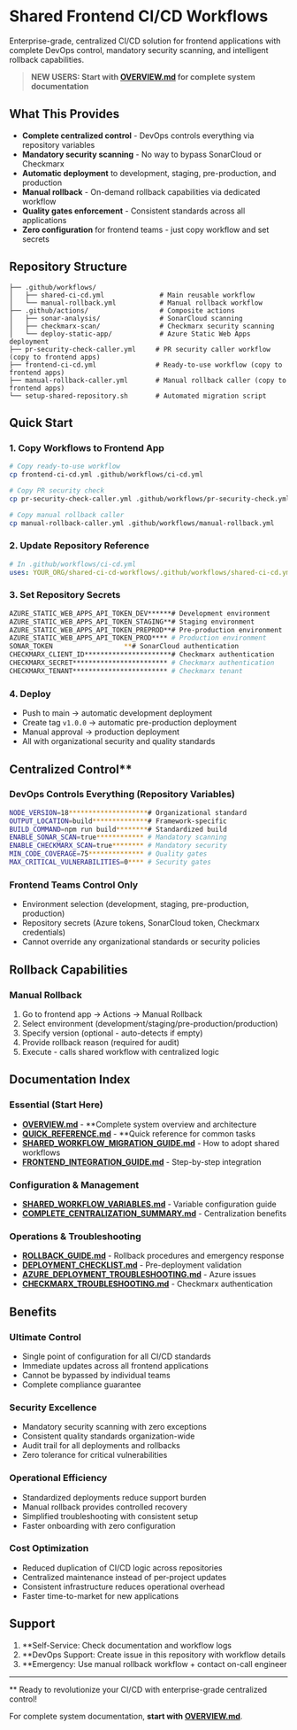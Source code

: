 # Shared Frontend CI/CD Workflows

Enterprise-grade, centralized CI/CD solution for frontend applications with complete DevOps control, mandatory security scanning, and intelligent rollback capabilities.

> **NEW USERS: Start with [OVERVIEW.md](OVERVIEW.md) for complete system documentation**

## What This Provides

- **Complete centralized control** - DevOps controls everything via repository variables
- **Mandatory security scanning** - No way to bypass SonarCloud or Checkmarx
- **Automatic deployment** to development, staging, pre-production, and production
- **Manual rollback** - On-demand rollback capabilities via dedicated workflow
- **Quality gates enforcement** - Consistent standards across all applications
- **Zero configuration** for frontend teams - just copy workflow and set secrets

## Repository Structure

```
├── .github/workflows/
│   ├── shared-ci-cd.yml              # Main reusable workflow
│   └── manual-rollback.yml           # Manual rollback workflow
├── .github/actions/                  # Composite actions
│   ├── sonar-analysis/               # SonarCloud scanning
│   ├── checkmarx-scan/               # Checkmarx security scanning
│   └── deploy-static-app/            # Azure Static Web Apps deployment
├── pr-security-check-caller.yml     # PR security caller workflow (copy to frontend apps)
├── frontend-ci-cd.yml               # Ready-to-use workflow (copy to frontend apps)
├── manual-rollback-caller.yml       # Manual rollback caller (copy to frontend apps)
└── setup-shared-repository.sh       # Automated migration script
```

## Quick Start

### 1. Copy Workflows to Frontend App
```bash
# Copy ready-to-use workflow
cp frontend-ci-cd.yml .github/workflows/ci-cd.yml

# Copy PR security check
cp pr-security-check-caller.yml .github/workflows/pr-security-check.yml

# Copy manual rollback caller
cp manual-rollback-caller.yml .github/workflows/manual-rollback.yml
```

### 2. Update Repository Reference
```yaml
# In .github/workflows/ci-cd.yml
uses: YOUR_ORG/shared-ci-cd-workflows/.github/workflows/shared-ci-cd.yml@main
```

### 3. Set Repository Secrets
```bash
AZURE_STATIC_WEB_APPS_API_TOKEN_DEV******# Development environment
AZURE_STATIC_WEB_APPS_API_TOKEN_STAGING**# Staging environment
AZURE_STATIC_WEB_APPS_API_TOKEN_PREPROD**# Pre-production environment
AZURE_STATIC_WEB_APPS_API_TOKEN_PROD**** # Production environment
SONAR_TOKEN                  **# SonarCloud authentication
CHECKMARX_CLIENT_ID**********************# Checkmarx authentication
CHECKMARX_SECRET************************ # Checkmarx authentication
CHECKMARX_TENANT************************ # Checkmarx tenant
```

### 4. Deploy
- Push to main → automatic development deployment
- Create tag `v1.0.0` → automatic pre-production deployment
- Manual approval → production deployment
- All with organizational security and quality standards

## Centralized Control** 

### DevOps Controls Everything (Repository Variables)
```bash
NODE_VERSION=18********************# Organizational standard
OUTPUT_LOCATION=build**************# Framework-specific
BUILD_COMMAND=npm run build********# Standardized build
ENABLE_SONAR_SCAN=true************ # Mandatory scanning
ENABLE_CHECKMARX_SCAN=true******** # Mandatory security
MIN_CODE_COVERAGE=75************** # Quality gates
MAX_CRITICAL_VULNERABILITIES=0**** # Security gates
```

### Frontend Teams Control Only
- Environment selection (development, staging, pre-production, production)
- Repository secrets (Azure tokens, SonarCloud token, Checkmarx credentials)
- Cannot override any organizational standards or security policies

## Rollback Capabilities

### Manual Rollback
1. Go to frontend app → Actions → Manual Rollback
2. Select environment (development/staging/pre-production/production)
3. Specify version (optional - auto-detects if empty)
4. Provide rollback reason (required for audit)
5. Execute - calls shared workflow with centralized logic

## Documentation Index

###  Essential (Start Here)
- **[ OVERVIEW.md](OVERVIEW.md)** - **Complete system overview and architecture
- **[ QUICK_REFERENCE.md](QUICK_REFERENCE.md)** - **Quick reference for common tasks
- **[ SHARED_WORKFLOW_MIGRATION_GUIDE.md](SHARED_WORKFLOW_MIGRATION_GUIDE.md)** - How to adopt shared workflows
- **[ FRONTEND_INTEGRATION_GUIDE.md](FRONTEND_INTEGRATION_GUIDE.md)** - Step-by-step integration

###  Configuration & Management
- **[ SHARED_WORKFLOW_VARIABLES.md](SHARED_WORKFLOW_VARIABLES.md)** - Variable configuration guide
- **[ COMPLETE_CENTRALIZATION_SUMMARY.md](COMPLETE_CENTRALIZATION_SUMMARY.md)** - Centralization benefits

###  Operations & Troubleshooting
- **[ ROLLBACK_GUIDE.md](ROLLBACK_GUIDE.md)** - Rollback procedures and emergency response
- **[ DEPLOYMENT_CHECKLIST.md](DEPLOYMENT_CHECKLIST.md)** - Pre-deployment validation
- **[ AZURE_DEPLOYMENT_TROUBLESHOOTING.md](AZURE_DEPLOYMENT_TROUBLESHOOTING.md)** - Azure issues
- **[ CHECKMARX_TROUBLESHOOTING.md](CHECKMARX_TROUBLESHOOTING.md)** - Checkmarx authentication

## Benefits

###  Ultimate Control
- Single point of configuration for all CI/CD standards
- Immediate updates across all frontend applications
- Cannot be bypassed by individual teams
- Complete compliance guarantee

###  Security Excellence
- Mandatory security scanning with zero exceptions
- Consistent quality standards organization-wide
- Audit trail for all deployments and rollbacks
- Zero tolerance for critical vulnerabilities

###  Operational Efficiency
- Standardized deployments reduce support burden
- Manual rollback provides controlled recovery
- Simplified troubleshooting with consistent setup
- Faster onboarding with zero configuration

###  Cost Optimization
- Reduced duplication of CI/CD logic across repositories
- Centralized maintenance instead of per-project updates
- Consistent infrastructure reduces operational overhead
- Faster time-to-market for new applications

## Support

1. **Self-Service: Check documentation and workflow logs
2. **DevOps Support: Create issue in this repository with workflow details
3. **Emergency: Use manual rollback workflow + contact on-call engineer

---

** Ready to revolutionize your CI/CD with enterprise-grade centralized control!

For complete system documentation, **start with [OVERVIEW.md](OVERVIEW.md)**.